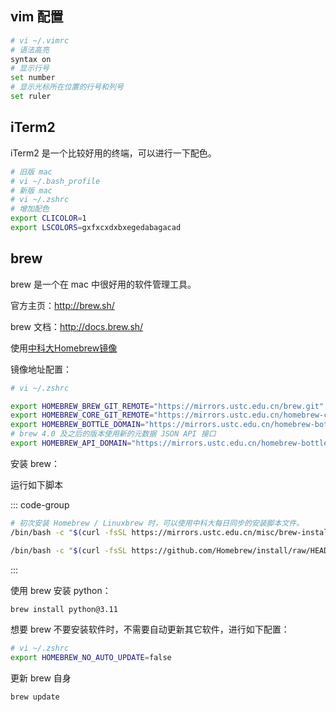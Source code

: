 ## vim 配置

```bash
# vi ~/.vimrc
# 语法高亮
syntax on
# 显示行号
set number
# 显示光标所在位置的行号和列号
set ruler
```

## iTerm2

iTerm2 是一个比较好用的终端，可以进行一下配色。

```bash
# 旧版 mac
# vi ~/.bash_profile
# 新版 mac
# vi ~/.zshrc
# 增加配色
export CLICOLOR=1
export LSCOLORS=gxfxcxdxbxegedabagacad
```

## brew

brew 是一个在 mac 中很好用的软件管理工具。

官方主页：http://brew.sh/

brew 文档：http://docs.brew.sh/

使用[中科大Homebrew镜像](https://mirrors.ustc.edu.cn/help/brew.git.html)

镜像地址配置：
```bash
# vi ~/.zshrc

export HOMEBREW_BREW_GIT_REMOTE="https://mirrors.ustc.edu.cn/brew.git"
export HOMEBREW_CORE_GIT_REMOTE="https://mirrors.ustc.edu.cn/homebrew-core.git"
export HOMEBREW_BOTTLE_DOMAIN="https://mirrors.ustc.edu.cn/homebrew-bottles"
# brew 4.0 及之后的版本使用新的元数据 JSON API 接口
export HOMEBREW_API_DOMAIN="https://mirrors.ustc.edu.cn/homebrew-bottles/api"
```

安装 brew：

运行如下脚本

::: code-group
```bash [中科大安装脚本]
# 初次安装 Homebrew / Linuxbrew 时，可以使用中科大每日同步的安装脚本文件。
/bin/bash -c "$(curl -fsSL https://mirrors.ustc.edu.cn/misc/brew-install.sh)"
```

```bash [官方安装脚本]
/bin/bash -c "$(curl -fsSL https://github.com/Homebrew/install/raw/HEAD/install.sh)"
```
:::

使用 brew 安装 python：

```bash
brew install python@3.11
```

想要 brew 不要安装软件时，不需要自动更新其它软件，进行如下配置：

```bash
# vi ~/.zshrc 
export HOMEBREW_NO_AUTO_UPDATE=false
```

更新 brew 自身

```bash
brew update
```